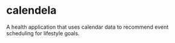 # calendela
 A health application that uses calendar data to recommend event scheduling for lifestyle goals.
